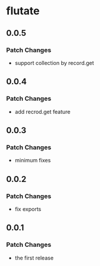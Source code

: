 # flutate

## 0.0.5

### Patch Changes

- support collection by record.get

## 0.0.4

### Patch Changes

- add recrod.get feature

## 0.0.3

### Patch Changes

- minimum fixes

## 0.0.2

### Patch Changes

- fix exports

## 0.0.1

### Patch Changes

- the first release
